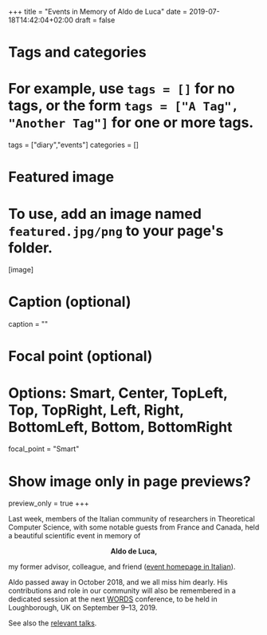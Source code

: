 +++
title = "Events in Memory of Aldo de Luca"
date = 2019-07-18T14:42:04+02:00
draft = false

# Tags and categories
# For example, use `tags = []` for no tags, or the form `tags = ["A Tag", "Another Tag"]` for one or more tags.
tags = ["diary","events"]
categories = []

# Featured image
# To use, add an image named `featured.jpg/png` to your page's folder.
[image]
  # Caption (optional)
  caption = ""

  # Focal point (optional)
  # Options: Smart, Center, TopLeft, Top, TopRight, Left, Right, BottomLeft, Bottom, BottomRight
  focal_point = "Smart"

  # Show image only in page previews?
  preview_only = true
+++

Last week,
members of the Italian community of researchers in Theoretical Computer Science,
with some notable guests from France and Canada, held a beautiful scientific
event in memory of
**<p style="text-align: center;">Aldo de Luca,</p>**
my former advisor, colleague, and friend
([event homepage in Italian](https://giornateonline.science.blog/)).

Aldo passed
away in October 2018, and we all miss him dearly. His contributions and role in
our community will also be remembered in a dedicated session at the next
[WORDS](http://words2019.lboro.ac.uk/) conference, to be held in Loughborough,
UK on September 9–13, 2019.

See also the [relevant talks](../../tags/aldo).

